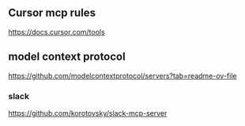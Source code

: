 ## Cursor mcp rules
https://docs.cursor.com/tools

## model context protocol
https://github.com/modelcontextprotocol/servers?tab=readme-ov-file

### slack
https://github.com/korotovsky/slack-mcp-server
